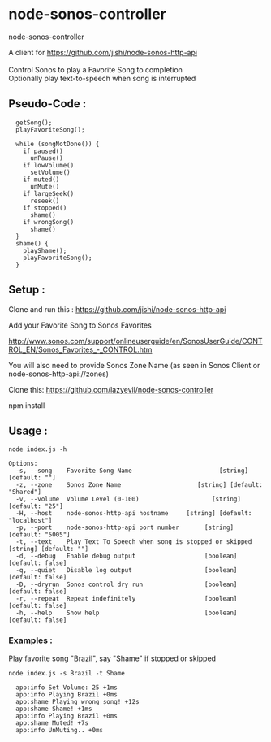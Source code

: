 # node-sonos-controller
node-sonos-controller

A client for https://github.com/jishi/node-sonos-http-api<br>
<br>
Control Sonos to play a Favorite Song to completion<br>
Optionally play text-to-speech when song is interrupted<br>

## Pseudo-Code :

```
  getSong();
  playFavoriteSong();

  while (songNotDone()) {
	if paused()
      unPause()
	if lowVolume()
	  setVolume()
	if muted()
	  unMute()
	if largeSeek()
	  reseek()
	if stopped()
	  shame()
	if wrongSong()
	  shame()
  }
  shame() {
    playShame();
    playFavoriteSong();
  }
```

## Setup :

Clone and run this : https://github.com/jishi/node-sonos-http-api

Add your Favorite Song to Sonos Favorites

http://www.sonos.com/support/onlineuserguide/en/SonosUserGuide/CONTROL_EN/Sonos_Favorites_-_CONTROL.htm

You will also need to provide Sonos Zone Name (as seen in Sonos Client or node-sonos-http-api://zones)

Clone this: https://github.com/lazyevil/node-sonos-controller

npm install

## Usage :

```
node index.js -h

Options:
  -s, --song    Favorite Song Name                        [string] [default: ""]
  -z, --zone    Sonos Zone Name                     [string] [default: "Shared"]
  -v, --volume  Volume Level (0-100)                    [string] [default: "25"]
  -H, --host    node-sonos-http-api hostname     [string] [default: "localhost"]
  -p, --port    node-sonos-http-api port number       [string] [default: "5005"]
  -t, --text    Play Text To Speech when song is stopped or skipped [string] [default: ""]
  -d, --debug   Enable debug output                   [boolean] [default: false]
  -q, --quiet   Disable log output                    [boolean] [default: false]
  -D, --dryrun  Sonos control dry run                 [boolean] [default: false]
  -r, --repeat  Repeat indefinitely                   [boolean] [default: false]
  -h, --help    Show help                             [boolean] [default: false]
```

### Examples :

Play favorite song "Brazil", say "Shame" if stopped or skipped

```
node index.js -s Brazil -t Shame

  app:info Set Volume: 25 +1ms
  app:info Playing Brazil +0ms
  app:shame Playing wrong song! +12s
  app:shame Shame! +1ms
  app:info Playing Brazil +0ms
  app:shame Muted! +7s
  app:info UnMuting.. +0ms
```
